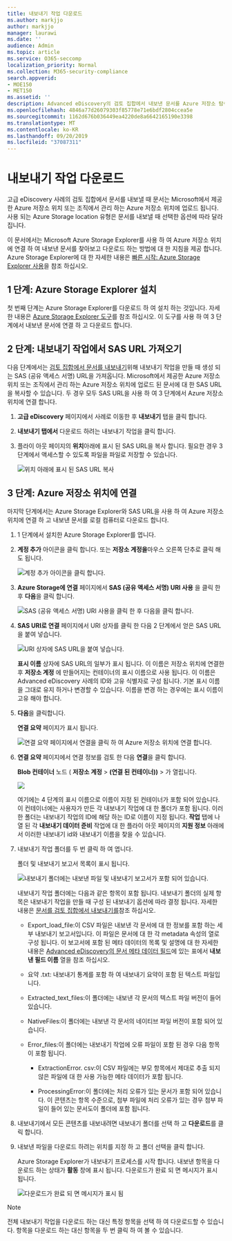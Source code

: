 ```yaml
---
title: 내보내기 작업 다운로드
ms.author: markjjo
author: markjjo
manager: laurawi
ms.date: ''
audience: Admin
ms.topic: article
ms.service: O365-seccomp
localization_priority: Normal
ms.collection: M365-security-compliance
search.appverid:
- MOE150
- MET150
ms.assetid: ''
description: Advanced eDiscovery의 검토 집합에서 내보낸 문서를 Azure 저장소 탐색기를 설치 하 고 사용 하 여 다운로드 합니다.
ms.openlocfilehash: 4846a77d26079303f85778e71e6bdf2804ccea5e
ms.sourcegitcommit: 1162d676b036449ea4220de8a6642165190e3398
ms.translationtype: MT
ms.contentlocale: ko-KR
ms.lasthandoff: 09/20/2019
ms.locfileid: "37087311"
---
```

# <a name="download-export-jobs"></a>내보내기 작업 다운로드

고급 eDiscovery 사례의 검토 집합에서 문서를 내보낼 때 문서는 Microsoft에서 제공한 Azure 저장소 위치 또는 조직에서 관리 하는 Azure 저장소 위치에 업로드 됩니다. 사용 되는 Azure Storage location 유형은 문서를 내보낼 때 선택한 옵션에 따라 달라 집니다. 

이 문서에서는 Microsoft Azure Storage Explorer를 사용 하 여 Azure 저장소 위치에 연결 하 여 내보낸 문서를 찾아보고 다운로드 하는 방법에 대 한 지침을 제공 합니다. Azure Storage Explorer에 대 한 자세한 내용은 [빠른 시작: Azure Storage Explorer 사용](https://docs.microsoft.com/en-us/azure/storage/blobs/storage-quickstart-blobs-storage-explorer)을 참조 하십시오.

## <a name="step-1-install-the-azure-storage-explorer"></a>1 단계: Azure Storage Explorer 설치

첫 번째 단계는 Azure Storage Explorer를 다운로드 하 여 설치 하는 것입니다. 자세한 내용은 [Azure Storage Explorer 도구](https://go.microsoft.com/fwlink/p/?LinkId=544842)를 참조 하십시오. 이 도구를 사용 하 여 3 단계에서 내보낸 문서에 연결 하 고 다운로드 합니다.

## <a name="step-2-obtain-the-sas-url-from-the-export-job"></a>2 단계: 내보내기 작업에서 SAS URL 가져오기

다음 단계에서는 [검토 집합에서 문서를 내보내기](export-documents-from-review-set.md)위해 내보내기 작업을 만들 때 생성 되는 SAS (공유 액세스 서명) URL을 가져옵니다. Microsoft에서 제공한 Azure 저장소 위치 또는 조직에서 관리 하는 Azure 저장소 위치에 업로드 된 문서에 대 한 SAS URL을 복사할 수 있습니다. 두 경우 모두 SAS URL을 사용 하 여 3 단계에서 Azure 저장소 위치에 연결 합니다.

1. **고급 eDiscovery** 페이지에서 사례로 이동한 후 **내보내기** 탭을 클릭 합니다.

2. **내보내기 탭에서** 다운로드 하려는 내보내기 작업을 클릭 합니다.

3. 플라이 아웃 페이지의 **위치**아래에 표시 된 SAS URL을 복사 합니다. 필요한 경우 3 단계에서 액세스할 수 있도록 파일을 파일로 저장할 수 있습니다.
 
   ![위치 아래에 표시 된 SAS URL 복사](./media/eDiscoExportJob.png)

## <a name="step-3-connect-to-the-azure-storage-location"></a>3 단계: Azure 저장소 위치에 연결

마지막 단계에서는 Azure Storage Explorer와 SAS URL을 사용 하 여 Azure 저장소 위치에 연결 하 고 내보낸 문서를 로컬 컴퓨터로 다운로드 합니다.

1.  1 단계에서 설치한 Azure Storage Explorer를 엽니다.

2. **계정 추가** 아이콘을 클릭 합니다. 또는 **저장소 계정을**마우스 오른쪽 단추로 클릭 해도 됩니다.

   ![계정 추가 아이콘을 클릭 합니다.](./media/AzureStorageConnect.png)

3.  **Azure Storage에 연결** 페이지에서 **SAS (공유 액세스 서명) URI 사용** 을 클릭 한 후 **다음**을 클릭 합니다.

    ![SAS (공유 액세스 서명) URI 사용을 클릭 한 후 다음을 클릭 합니다.](./media/AzureStorageConnect2.png)

4.  **SAS URI로 연결** 페이지에서 URI 상자를 클릭 한 다음 2 단계에서 얻은 SAS URL을 붙여 넣습니다. 

    ![URI 상자에 SAS URL을 붙여 넣습니다.](./media/AzureStorageConnect3.png)

    **표시 이름** 상자에 SAS URL의 일부가 표시 됩니다. 이 이름은 저장소 위치에 연결한 후 **저장소 계정** 에 만들어지는 컨테이너의 표시 이름으로 사용 됩니다. 이 이름은 Advanced eDiscovery 사례의 ID와 고유 식별자로 구성 됩니다. 기본 표시 이름을 그대로 유지 하거나 변경할 수 있습니다. 이름을 변경 하는 경우에는 표시 이름이 고유 해야 합니다.

5.  **다음**을 클릭합니다.

    **연결 요약** 페이지가 표시 됩니다.
   
    ![연결 요약 페이지에서 연결을 클릭 하 여 Azure 저장소 위치에 연결 합니다.](./media/AzureStorageConnect4.png)

6. **연결 요약** 페이지에서 연결 정보를 검토 한 다음 **연결**을 클릭 합니다. 

    **Blob 컨테이너** 노드 ( **저장소 계정** > **(연결 된 컨테이너))** \> 가 열립니다. 

    ![](./media/AzureStorageConnect5.png)

    여기에는 4 단계의 표시 이름으로 이름이 지정 된 컨테이너가 포함 되어 있습니다. 이 컨테이너에는 사용자가 만든 각 내보내기 작업에 대 한 폴더가 포함 됩니다. 이러한 폴더는 내보내기 작업의 ID에 해당 하는 ID로 이름이 지정 됩니다. **작업** 탭에 나열 된 각 **내보내기 데이터 준비** 작업에 대 한 플라이 아웃 페이지의 **지원 정보** 아래에서 이러한 내보내기 id와 내보내기 이름을 찾을 수 있습니다.

7. 내보내기 작업 폴더를 두 번 클릭 하 여 엽니다.

   폴더 및 내보내기 보고서 목록이 표시 됩니다.
   
    ![내보내기 폴더에는 내보낸 파일 및 내보내기 보고서가 포함 되어 있습니다.](./media/AzureStorageConnect6.png)

   내보내기 작업 폴더에는 다음과 같은 항목이 포함 됩니다. 내보내기 폴더의 실제 항목은 내보내기 작업을 만들 때 구성 된 내보내기 옵션에 따라 결정 됩니다. 자세한 내용은 [문서를 검토 집합에서 내보내기를](export-documents-from-review-set.md)참조 하십시오.

    - Export_load_file:이 CSV 파일은 내보낸 각 문서에 대 한 정보를 포함 하는 세부 내보내기 보고서입니다. 이 파일은 문서에 대 한 각 metadata 속성의 열로 구성 됩니다. 이 보고서에 포함 된 메타 데이터의 목록 및 설명에 대 한 자세한 내용은 [Advanced eDiscovery의 문서 메타 데이터 필드](document-metadata-fields.md)에 있는 표에서 **내보낸 필드 이름** 열을 참조 하십시오.
    
    - 요약 .txt: 내보내기 통계를 포함 하 여 내보내기 요약이 포함 된 텍스트 파일입니다.
    
    - Extracted_text_files:이 폴더에는 내보낸 각 문서의 텍스트 파일 버전이 들어 있습니다.
     
    - NativeFiles:이 폴더에는 내보낸 각 문서의 네이티브 파일 버전이 포함 되어 있습니다.
    
    - Error_files:이 폴더에는 내보내기 작업에 오류 파일이 포함 된 경우 다음 항목이 포함 됩니다. 
        
      - ExtractionError. csv:이 CSV 파일에는 부모 항목에서 제대로 추출 되지 않은 파일에 대 한 사용 가능한 메타 데이터가 포함 됩니다.
        
      - ProcessingError:이 폴더에는 처리 오류가 있는 문서가 포함 되어 있습니다. 이 콘텐츠는 항목 수준으로, 첨부 파일에 처리 오류가 있는 경우 첨부 파일이 들어 있는 문서도이 폴더에 포함 됩니다.
 
8. 내보내기에서 모든 콘텐츠를 내보내려면 내보내기 폴더를 선택 하 고 **다운로드**를 클릭 합니다.

9. 내보낸 파일을 다운로드 하려는 위치를 지정 하 고 폴더 선택을 클릭 합니다.

    Azure Storage Explorer가 내보내기 프로세스를 시작 합니다. 내보낸 항목을 다운로드 하는 상태가 **활동** 창에 표시 됩니다. 다운로드가 완료 되 면 메시지가 표시 됩니다.

    ![다운로드가 완료 되 면 메시지가 표시 됨](./media/AzureStorageConnect8.png)

> [!NOTE]
> 전체 내보내기 작업을 다운로드 하는 대신 특정 항목을 선택 하 여 다운로드할 수 있습니다. 항목을 다운로드 하는 대신 항목을 두 번 클릭 하 여 볼 수 있습니다.